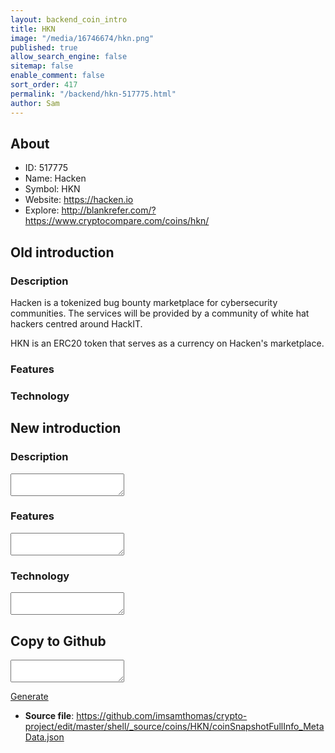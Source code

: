 ```yaml
---
layout: backend_coin_intro
title: HKN
image: "/media/16746674/hkn.png"
published: true
allow_search_engine: false
sitemap: false
enable_comment: false
sort_order: 417
permalink: "/backend/hkn-517775.html"
author: Sam
---
```


## About

- ID: 517775
- Name: Hacken
- Symbol: HKN
- Website: https://hacken.io
- Explore: http://blankrefer.com/?https://www.cryptocompare.com/coins/hkn/


## Old introduction

### Description

<p><span>Hacken is a tokenized bug bounty marketplace for cybersecurity communities. The services will be provided by a community of white hat hackers centred around HackIT.</span></p><div class="u-flex1"><p class="ui-body hero-description">HKN is an ERC20 token that serves as a currency on Hacken&#39;s marketplace.</p></div>

### Features


### Technology




## New introduction


### Description
<textarea id="meta_description" name="description"></textarea>

### Features
<textarea id="meta_features" name="features"></textarea>

### Technology
<textarea id="meta_technology" name="technology"></textarea>


## Copy to Github

<textarea id="coinsnapshotfullinfo_metadata"></textarea>

<a href="#gen" onclick="generateMetaDatJson()">Generate</a>

- **Source file**: <a href="https://github.com/imsamthomas/crypto-project/edit/master/shell/_source/coins/HKN/coinSnapshotFullInfo_MetaData.json">https://github.com/imsamthomas/crypto-project/edit/master/shell/_source/coins/HKN/coinSnapshotFullInfo_MetaData.json</a>

